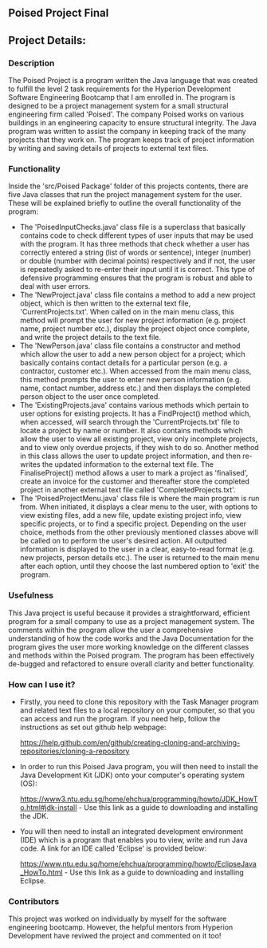 ## Poised Project Final
## Project Details: 
### Description
The Poised Project is a program written the Java language that was created to fulfill the level 2 task requirements for the Hyperion Development Software Engineering Bootcamp that I am enrolled in. 
The program is designed to be a project management system for a small structural engineering firm called 'Poised'. The company Poised works on various buildings in an engineering capacity to ensure structural integrity. 
The Java program was written to assist the company in keeping track of the many projects that they work on. The program keeps track of project information by writing and saving details of
projects to external text files. 

### Functionality
Inside the 'src/Poised Package' folder of this projects contents, there are five Java classes that run the project management system for the user. These will be explained briefly to
outline the overall functionality of the program:
* The 'PoisedInputChecks.java' class file is a superclass that basically contains code to check different types of user inputs that may be used with the program. It has three methods that
check whether a user has correctly entered a string (list of words or sentence), integer (number) or double (number with decimal points) respectively and if not, the user is repeatedly
asked to re-enter their input until it is correct. This type of defensive programming ensures that the program is robust and able to deal with user errors.
* The 'NewProject.java' class file contains a method to add a new project object, which is then written to the external text file, 'CurrentProjects.txt'. When called on in the main menu
class, this method will prompt the user for new project information (e.g. project name, project number etc.), display the project object once complete, and write the project details
to the text file.
* The 'NewPerson.java' class file contains a constructor and method which allow the user to add a new person object for a project; which basically contains contact details for a particular
person (e.g. a contractor, customer etc.). When accessed from the main menu class, this method prompts the user to enter new person information (e.g. name, contact number, address etc.)
and then displays the completed person object to the user once completed.
* The 'ExistingProjects.java' contains various methods which pertain to user options for existing projects. It has a FindProject() method which, when accessed, will search through the 
'CurrentProjects.txt' file to locate a project by name or number. It also contains methods which allow the user to view all existing project, view only incomplete projects, and to view
only overdue projects, if they wish to do so. Another method in this class allows the user to update project information, and then re-writes the updated information to the external text file.
The FinaliseProject() method allows a user to mark a project as 'finalised', create an invoice for the customer and thereafter store the completed project in another external text file
called 'CompletedProjects.txt'.
* The 'PoisedProjectMenu.java' class file is where the main program is run from. When initiated, it displays a clear menu to the user, with options to view existing files, add a new file,
update existing project info, view specific projects, or to find a specific project. Depending on the user choice, methods from the other previously mentioned classes above will be called
on to perform the user's desired action. All outputted information is displayed to the user in a clear, easy-to-read format (e.g. new projects, person details etc.). The user is returned to
the main menu after each option, until they choose the last numbered option to 'exit' the program.

### Usefulness
This Java project is useful because it provides a straightforward, efficient program for a small company to use as a project management system. The comments within the program allow
the user a comprehensive understanding of how the code works and the Java Documentation for the program gives the user more working knowledge on the different classes and methods
within the Poised program. The program has been effectively de-bugged and refactored to ensure overall clarity and better functionality.

### How can I use it?
* Firstly, you need to clone this repository with the Task Manager program and related text files to a local repository on your computer, so that you can access and run the program. If you need help, follow the instructions as set out github help webpage:

  https://help.github.com/en/github/creating-cloning-and-archiving-repositories/cloning-a-repository
* In order to run this Poised Java program, you will then need to install the Java Development Kit (JDK) onto your computer's operating system (OS):

  https://www3.ntu.edu.sg/home/ehchua/programming/howto/JDK_HowTo.html#jdk-install - Use this link as a guide to downloading and installing the JDK.
* You will then need to install an integrated development environment (IDE) which is a program that enables you to view, write and run Java code. A link for an IDE called 'Eclipse' is provided below:

  https://www.ntu.edu.sg/home/ehchua/programming/howto/EclipseJava_HowTo.html - Use this link as a guide to downloading and installing Eclipse.

### Contributors
This project was worked on individually by myself for the software engineering bootcamp. 
However, the helpful mentors from Hyperion Development have reviwed the project and commented on it too!
